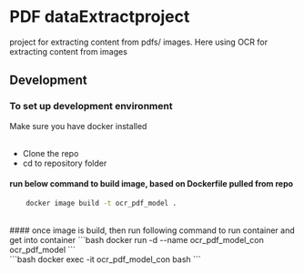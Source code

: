 # PDF dataExtractproject
project for extracting content from pdfs/ images. 
Here using OCR for extracting content from images

## Development
### To set up development environment
Make sure you have docker installed <br>
<br>


- Clone the repo
- cd to repository folder

#### run below command to build image, based on Dockerfile pulled from repo 
```bash  
    docker image build -t ocr_pdf_model . 
```
<br>
#### once image is build, then run following command to run container and get into container 
```bash
    docker run -d --name ocr_pdf_model_con ocr_pdf_model
``` 
<br>
```bash  
    docker exec -it ocr_pdf_model_con bash 
```

